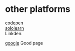 # other platforms
<a href="https://codepen.io/biku/">codepen</a><br>
<a href="http://sololearn/bikubara">sololearn</a><br>
Linkden:

<a href="http://google.com">google</a>
Good page
